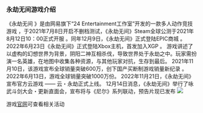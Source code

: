 ### 永劫无间游戏介绍

《永劫无间  》是由网易旗下“24 Entertainment工作室”开发的一款多人动作竞技游戏   ，于2021年7月8日开启不删档测试，《永劫无间》Steam全球公测于2021年8月12日10：00正式开服 。同年12月9日，《永劫无间》正式登陆EPIC商城   。2022年6月23日《永劫无间》正式登陆Xbox主机，首发加入XGP  。
游戏讲述了以虚构的幻想世界为背景，阴阳二神互相杀伐，导致世界处于永劫之中。玩家需扮演一名英雄，在地图中收集各种资源，与其他玩家对抗，生存到最后。
2021年11月10日，该游戏宣布全球销量突破600万，创下国产买断制游戏销量新纪录   。2022年6月13日，游戏全球销量突破1000万份。 
2022年11月21日，《永劫无间》宣布官方云游戏 —— 云・永劫正式上线。 12月14日消息，《永劫无间》举行了咏武斗剑大会・更新直面会，宣布将与《尼尔》系列联动，预告片现已发布								![](C:\Users\李智豪\Desktop\2022003137李智豪\images\111.webp)																																																																																				

游戏[官网](https://www.yjwujian.cn/)可查看相关活动